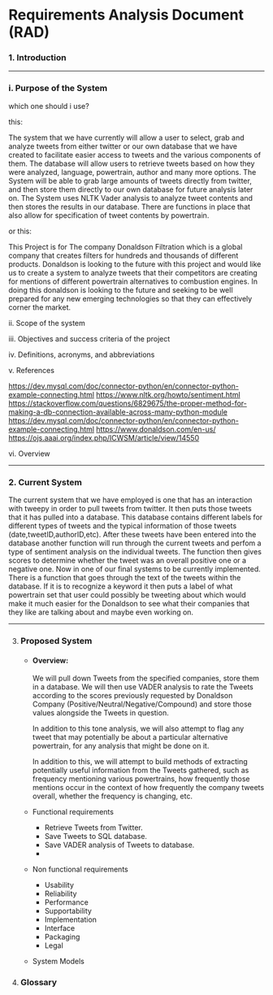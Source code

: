 # Requirements Analysis Document (RAD)

### 1. Introduction
----

###  i. Purpose of the System

which one should i use? 

this:

The system that we have currently will allow a user to select, grab and analyze tweets from either twitter or our own database that we have created to facilitate easier access to tweets and the various components of them. The database will allow users to retrieve tweets based on how they were analyzed, language, powertrain, author and many more options. The System will be able to grab large amounts of tweets directly from twitter, and then store them directly to our own database for future analysis later on. The System uses NLTK Vader analysis to analyze tweet contents and then stores the results in our database. There are functions in place that also allow for specification of tweet contents by powertrain.

or this:

This Project is for The company Donaldson Filtration which is a global company that creates filters for hundreds and thousands of different products. Donaldson is looking to the future with this project and would like us to create a system to analyze tweets that their competitors are creating for mentions of different powertrain alternatives to combustion engines. In doing this donaldson is looking to the future and seeking to be well prepared for any new emerging technologies so that they can effectively corner the market.

ii. Scope of the system

iii. Objectives and success criteria of the project

iv. Definitions, acronyms, and abbreviations

v. References

 https://dev.mysql.com/doc/connector-python/en/connector-python-example-connecting.html
 https://www.nltk.org/howto/sentiment.html
 https://stackoverflow.com/questions/6829675/the-proper-method-for-making-a-db-connection-available-across-many-python-module
 https://dev.mysql.com/doc/connector-python/en/connector-python-example-connecting.html
 https://www.donaldson.com/en-us/
 https://ojs.aaai.org/index.php/ICWSM/article/view/14550

vi. Overview

***
### 2. Current System
The current system that we have employed is one that has an interaction with tweepy in order to pull tweets from twitter. It then puts those tweets that it has pulled into a database. This database contains different labels for different types of tweets and the typical information of those tweets (date,tweetID,authorID,etc). After these tweets have been entered into the database another function will run through the current tweets and perfom a type of sentiment analysis on the individual tweets. The function then gives scores to determine whether the tweet was an overall positive one or a negative one. Now in one of our final systems to be currently implemented. There is a function that goes through the text of the tweets within the database. If it is to recognize a keyword it then puts a label of what powertrain set that user could possibly be tweeting about which would make it much easier for the Donaldson to see what their companies that they like are talking about and maybe even working on.


***
3. ### Proposed System

   - #### Overview:

     We will pull down Tweets from the specified companies, store them in a database. We will then use VADER analysis to rate the Tweets according to the scores previously requested by Donaldson Company (Positive/Neutral/Negative/Compound) and store those values alongside the Tweets in question.

     In addition to this tone analysis, we will also attempt to flag any tweet that may potentially be about a particular alternative powertrain, for any analysis that might be done on it.

     In addition to this, we will attempt to build methods of extracting potentially useful information from the Tweets gathered, such as frequency mentioning various powertrains, how frequently those mentions occur in the context of how frequently the company tweets overall, whether the frequency is changing, etc.

   - Functional requirements

     - Retrieve Tweets from Twitter.
     - Save Tweets to SQL database.
     - Save VADER analysis of Tweets to database.
     - 
   
   - Non functional requirements
     - Usability
     - Reliability
     - Performance
     - Supportability
     - Implementation
     - Interface
     - Packaging
     - Legal
   - System Models

4. ### Glossary
